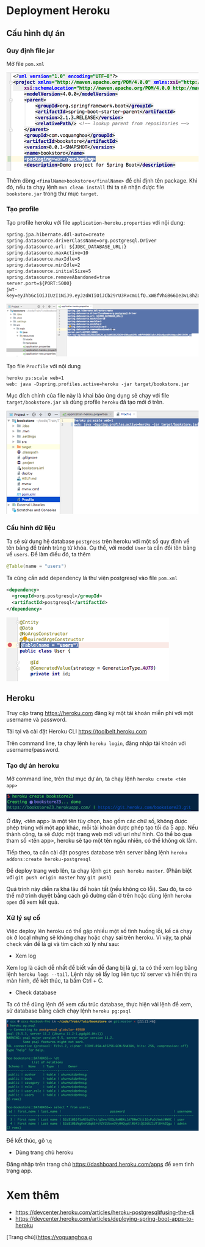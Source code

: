 # Deployment Heroku

## Cấu hình dự án

### Quy định file jar

Mở file `pom.xml`

![Heroku](Images/deploy-5.png)

Thêm dòng `<finalName>bookstore</finalName>` để chỉ định tên package. Khi đó, nếu ta chạy lệnh `mvn clean install` thì ta sẽ nhận được file `bookstore.jar` trong thư mục `target`.

### Tạo profile

Tạo profile heroku với file `application-heroku.properties` với nội dung:

```
spring.jpa.hibernate.ddl-auto=create
spring.datasource.driverClassName=org.postgresql.Driver
spring.datasource.url: ${JDBC_DATABASE_URL:}
spring.datasource.maxActive=10
spring.datasource.maxIdle=5
spring.datasource.minIdle=2
spring.datasource.initialSize=5
spring.datasource.removeAbandoned=true
server.port=${PORT:5000}
jwt-key=eyJhbGciOiJIUzI1NiJ9.eyJzdWIiOiJCb29rU3RvcmUifQ.xW8fVhGB66Ie3vL8hZoAOuntDXokWaxv3Nkl5V3V_ao
```

![Heroku](Images/deploy-8.png)

Tạo file `Procfile` với nội dung 

```
heroku ps:scale web=1
web: java -Dspring.profiles.active=heroku -jar target/bookstore.jar
```
Mục đích chính của file này là khai báo ứng dụng sẽ chạy với file `target/bookstore.jar` và dùng profile `heroku` đã tạo mới ở trên.

![Heroku](Images/deploy-9.png)

### Cấu hình dữ liệu

Ta sẽ sử dụng hệ database `postgress` trên heroku với một số quy định về tên bảng để tránh trùng từ khóa. Cụ thể, với model `User` ta cần đổi tên bảng về `users`. Để làm điều đó, ta thêm 

```java
@Table(name = "users")
```

Ta cũng cần add dependency là thư viện postgresql vào file `pom.xml`

```xml
<dependency>
  <groupId>org.postgresql</groupId>
  <artifactId>postgresql</artifactId>
</dependency>
```

![Heroku](Images/deploy-10.png)


## Heroku

Truy cập trang https://heroku.com đăng ký một tài khoản miễn phí với một username và password.

Tải tại và cài đặt Heroku CLI https://toolbelt.heroku.com

Trên command line, ta chạy lệnh `heroku login`, đăng nhập tài khoản với username/password.

### Tạo dự án heroku

Mở command line, trên thư mục dự án, ta chạy lệnh `heroku create <tên app>`

![Heroku](Images/heroku-1.png)

Ở đây, <tên app> là một tên tùy chọn, bao gồm các chữ số, không được phép trùng với một app khác, mỗi tài khoản được phép tạo tối đa 5 app. Nếu thành công, ta sẽ được một trang web mới với url như hình. Có thể bỏ qua tham số <tên app>, heroku sẽ tạo một tên ngẫu nhiên, có thể không ok lắm.

Tiếp theo, ta cần cài đặt posgres database trên server bằng lệnh `heroku addons:create heroku-postgresql`

Để deploy trang web lên, ta chạy lệnh `git push heroku master`. (Phân biệt với `git push origin master` hay `git push`)

Quá trình này diễn ra khá lâu để hoàn tất (nếu không có lỗi). Sau đó, ta có thể mở trình duyệt bằng cách gõ đường dẫn ở trên hoặc dùng lệnh `heroku open` để xem kết quả.

### Xử lý sự cố

Việc deploy lên heroku có thể gặp nhiều một số tình huống lỗi, kể cả chạy ok ở local nhưng sẽ không chạy hoặc chạy sai trên heroku. Vì vậy, ta phải check vấn đề là gì và tìm cách xử lý như sau:

- Xem log

Xem log là cách dễ nhất để biết vấn đề đang bị là gì, ta có thể xem log bằng lệnh `heroku logs --tail`. Lệnh này sẽ lấy log liên tục từ server và hiển thị ra màn hình, để kết thúc, ta bấm Ctrl + C.

- Check database

Ta có thể dùng lệnh để xem cấu trúc database, thực hiện vài lệnh để xem, sử database bằng cách chạy lệnh `heroku pg:psql`

![Heroku](Images/heroku-2.png)

Để kết thúc, gõ `\q`

- Dùng trang chủ heroku

Đăng nhập trên trang chủ https://dashboard.heroku.com/apps để xem tình trạng app.

# Xem thêm

- https://devcenter.heroku.com/articles/heroku-postgresql#using-the-cli
- https://devcenter.heroku.com/articles/deploying-spring-boot-apps-to-heroku

[Trang chủ](https://voquanghoa.g
